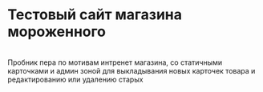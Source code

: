 <h1>Тестовый сайт магазина мороженного</h1>
<br/>
Пробник пера по мотивам интренет магазина, со статичными карточками и админ зоной для выкладывания новых карточек товара и редактированию или удалению старых 

